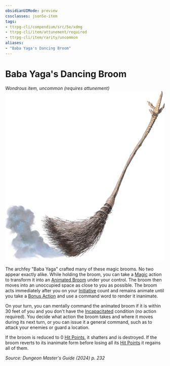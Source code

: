 ```yaml
---
obsidianUIMode: preview
cssclasses: json5e-item
tags:
- ttrpg-cli/compendium/src/5e/xdmg
- ttrpg-cli/item/attunement/required
- ttrpg-cli/item/rarity/uncommon
aliases: 
- "Baba Yaga's Dancing Broom"
---
```

# Baba Yaga's Dancing Broom
*Wondrous item, uncommon (requires attunement)*  
![](3-Compendium/items/img/baba-yagas-dancing-broom.webp#right)


The archfey "Baba Yaga" crafted many of these magic brooms. No two appear exactly alike. While holding the broom, you can take a [Magic](3-Compendium/rules/actions.md#Magic) action to transform it into an [Animated Broom](3-Compendium/bestiary/construct/animated-broom-xmm.md) under your control. The broom then moves into an unoccupied space as close to you as possible. The broom acts immediately after you on your [Initiative](3-Compendium/rules/variant-rules/initiative-xphb.md) count and remains animate until you take a [Bonus Action](3-Compendium/rules/variant-rules/bonus-action-xphb.md) and use a command word to render it inanimate.

On your turn, you can mentally command the animated broom if it is within 30 feet of you and you don't have the [Incapacitated](3-Compendium/rules/conditions.md#Incapacitated) condition (no action required). You decide what action the broom takes and where it moves during its next turn, or you can issue it a general command, such as to attack your enemies or guard a location.

If the broom is reduced to 0 [Hit Points](3-Compendium/rules/variant-rules/hit-points-xphb.md), it shatters and is destroyed. If the broom reverts to its inanimate form before losing all its [Hit Points](3-Compendium/rules/variant-rules/hit-points-xphb.md) it regains all of them.

*Source: Dungeon Master's Guide (2024) p. 232*